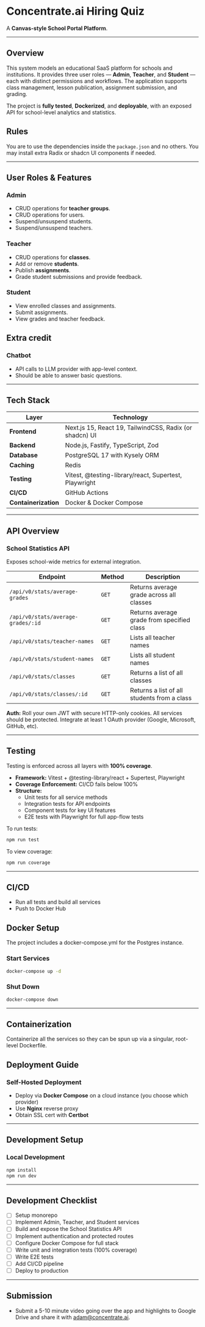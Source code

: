 # Concentrate.ai Hiring Quiz

A **Canvas-style School Portal Platform**.

---

## Overview
This system models an educational SaaS platform for schools and institutions. It provides three user roles — **Admin**, **Teacher**, and **Student** — each with distinct permissions and workflows. The application supports class management, lesson publication, assignment submission, and grading.

The project is **fully tested**, **Dockerized**, and **deployable**, with an exposed API for school-level analytics and statistics.

## Rules
You are to use the dependencies inside the `package.json` and no others. You may install extra Radix or shadcn UI components if needed.

---

## User Roles & Features

### Admin
- CRUD operations for **teacher groups**.
- CRUD operations for users.
- Suspend/unsuspend students.
- Suspend/unsuspend teachers.

### Teacher
- CRUD operations for **classes**.
- Add or remove **students**.
- Publish **assignments**.
- Grade student submissions and provide feedback.

### Student
- View enrolled classes and assignments.
- Submit assignments.
- View grades and teacher feedback.

## Extra credit

### Chatbot
- API calls to LLM provider with app-level context.
- Should be able to answer basic questions.

---

## Tech Stack

| Layer | Technology |
|--------|-------------|
| **Frontend** | Next.js 15, React 19, TailwindCSS, Radix (or shadcn) UI |
| **Backend** | Node.js, Fastify, TypeScript, Zod |
| **Database** | PostgreSQL 17 with Kysely ORM |
| **Caching** | Redis |
| **Testing** | Vitest, @testing-library/react, Supertest, Playwright |
| **CI/CD** | GitHub Actions |
| **Containerization** | Docker & Docker Compose |

---

## API Overview

### School Statistics API
Exposes school-wide metrics for external integration.

| Endpoint | Method | Description |
|-----------|---------|--------------|
| `/api/v0/stats/average-grades` | `GET` | Returns average grade across all classes |
| `/api/v0/stats/average-grades/:id` | `GET` | Returns average grade from specified class |
| `/api/v0/stats/teacher-names` | `GET` | Lists all teacher names |
| `/api/v0/stats/student-names` | `GET` | Lists all student names |
| `/api/v0/stats/classes` | `GET` | Returns a list of all classes |
| `/api/v0/stats/classes/:id` | `GET` | Returns a list of all students from a class |

**Auth:** Roll your own JWT with secure HTTP-only cookies. All services should be protected. Integrate at least 1 OAuth provider (Google, Microsoft, GitHub, etc).

---

## Testing

Testing is enforced across all layers with **100% coverage**.

- **Framework:** Vitest + @testing-library/react + Supertest, Playwright
- **Coverage Enforcement:** CI/CD fails below 100%
- **Structure:**
  - Unit tests for all service methods
  - Integration tests for API endpoints
  - Component tests for key UI features
  - E2E tests with Playwright for full app-flow tests


To run tests:
```bash
npm run test
```

To view coverage:
```bash
npm run coverage
```

---

## CI/CD

- Run all tests and build all services
- Push to Docker Hub

## Docker Setup

The project includes a docker-compose.yml for the Postgres instance.

### Start Services
```bash
docker-compose up -d
```

### Shut Down
```bash
docker-compose down
```

---

## Containerization

Containerize all the services so they can be spun up via a singular, root-level Dockerfile.


## Deployment Guide

### Self-Hosted Deployment
- Deploy via **Docker Compose** on a cloud instance (you choose which provider)
- Use **Nginx** reverse proxy
- Obtain SSL cert with **Certbot**

---

## Development Setup

### Local Development
```bash
npm install
npm run dev
```

---

## Development Checklist
- [ ] Setup monorepo
- [ ] Implement Admin, Teacher, and Student services
- [ ] Build and expose the School Statistics API
- [ ] Implement authentication and protected routes
- [ ] Configure Docker Compose for full stack
- [ ] Write unit and integration tests (100% coverage)
- [ ] Write E2E tests
- [ ] Add CI/CD pipeline
- [ ] Deploy to production

---

## Submission
- Submit a 5-10 minute video going over the app and highlights to Google Drive and share it with adam@concentrate.ai.
